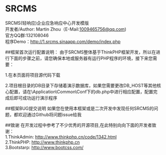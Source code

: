 # SRCMS
SRCMS(轻响应)企业应急响应中心开发模版<br>
开发者/Author: Martin Zhou（E-Mail:1009465756@qq.com)<br>
官方QQ群:132108046<br>
程序Demo：http://1.srcms.sinaapp.com/demo/index.php

##框架首次运行配置说明：
由于SRCMS整体基于ThinkPHP框架开发，所以在进行下面的步骤之前，请您确保本地或服务器有运行PHP程序的环境，接下来您需要：<br>

1.在本页面将项目源代码下载<br>

2.项目根目录的DB目录下存储着演示数据库，如果您需要更改DB_HOST等其他核心配置，请在\Application\Common\Conf下的db.php中进行相应配置，配置完成后即可成功运行演示程序<br>

##框架BUG提交说明
如果您在使用本框架或是二次开发中发现任何SRCMS的问题，都欢迎通过Github将问题issue给我

##致谢
在开发过程中参考了不少优秀的开源项目,在此特别向向下面的开发者致谢：<br>
1.ThinkAdmin: http://www.thinkphp.cn/code/1342.html   <br>
2.ThinkPHP: http://www.thinkphp.cn  <br>
3.Bootstarp: http://www.bootcss.com/
